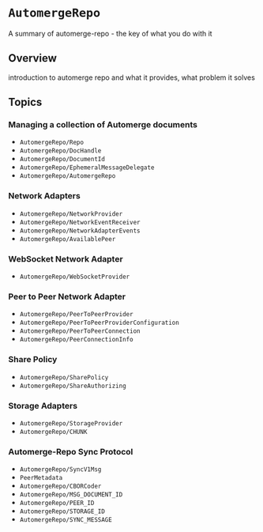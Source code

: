 # ``AutomergeRepo``

A summary of automerge-repo - the key of what you do with it

## Overview

introduction to automerge repo and what it provides, what problem it solves

## Topics

### Managing a collection of Automerge documents

- ``AutomergeRepo/Repo``
- ``AutomergeRepo/DocHandle``
- ``AutomergeRepo/DocumentId``
- ``AutomergeRepo/EphemeralMessageDelegate``
- ``AutomergeRepo/AutomergeRepo``

### Network Adapters

- ``AutomergeRepo/NetworkProvider``
- ``AutomergeRepo/NetworkEventReceiver``
- ``AutomergeRepo/NetworkAdapterEvents``
- ``AutomergeRepo/AvailablePeer``

### WebSocket Network Adapter

- ``AutomergeRepo/WebSocketProvider``

### Peer to Peer Network Adapter

- ``AutomergeRepo/PeerToPeerProvider``
- ``AutomergeRepo/PeerToPeerProviderConfiguration``
- ``AutomergeRepo/PeerToPeerConnection``
- ``AutomergeRepo/PeerConnectionInfo``

### Share Policy

- ``AutomergeRepo/SharePolicy``
- ``AutomergeRepo/ShareAuthorizing``

### Storage Adapters

- ``AutomergeRepo/StorageProvider``
- ``AutomergeRepo/CHUNK``

### Automerge-Repo Sync Protocol

- ``AutomergeRepo/SyncV1Msg``
- ``PeerMetadata``
- ``AutomergeRepo/CBORCoder``
- ``AutomergeRepo/MSG_DOCUMENT_ID``
- ``AutomergeRepo/PEER_ID``
- ``AutomergeRepo/STORAGE_ID``
- ``AutomergeRepo/SYNC_MESSAGE``

